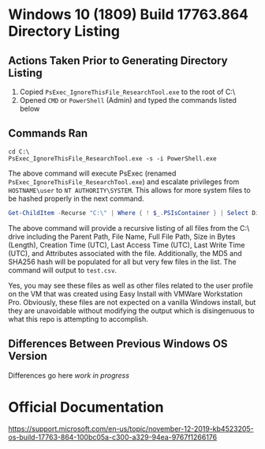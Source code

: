 # Windows 10 (1809) Build 17763.864 Directory Listing

## Actions Taken Prior to Generating Directory Listing

1. Copied `PsExec_IgnoreThisFile_ResearchTool.exe` to the root of C:\
2. Opened `CMD` or `PowerShell` (Admin) and typed the commands listed below

## Commands Ran

```
cd C:\
PsExec_IgnoreThisFile_ResearchTool.exe -s -i PowerShell.exe
```

The above command will execute PsExec (renamed `PsExec_IgnoreThisFile_ResearchTool.exe`) and escalate privileges from `HOSTNAME\user` to `NT AUTHORITY\SYSTEM`. This allows for more system files to be hashed properly in the next command.

```PowerShell
Get-ChildItem -Recurse "C:\" | Where { ! $_.PSIsContainer } | Select DirectoryName,Name,FullName,Length,CreationTimeUtc,LastAccessTimeUtc,LastWriteTimeUtc,Attributes,@{N='MD5';E={(Get-FileHash $_.FullName -Algorithm MD5).Hash}},@{N='SHA256';E={(Get-FileHash $_.FullName -Algorithm SHA256).Hash}},@{N='Sddl';E={(Get-Acl $_.FullName).Sddl}} | Export-Csv C:\test.csv -NoTypeInformation
```

The above command will provide a recursive listing of all files from the C:\ drive including the Parent Path, File Name, Full File Path, Size in Bytes (Length), Creation Time (UTC), Last Access Time (UTC), Last Write Time (UTC), and Attributes associated with the file. Additionally, the MD5 and SHA256 hash will be populated for all but very few files in the list. The command will output to `test.csv`. 

Yes, you may see these files as well as other files related to the user profile on the VM that was created using Easy Install with VMWare Workstation Pro. Obviously, these files are not expected on a vanilla Windows install, but they are unavoidable without modifying the output which is disingenuous to what this repo is attempting to accomplish.

## Differences Between Previous Windows OS Version

Differences go here *work in progress*

# Official Documentation

https://support.microsoft.com/en-us/topic/november-12-2019-kb4523205-os-build-17763-864-100bc05a-c300-a329-94ea-9767f1266176
